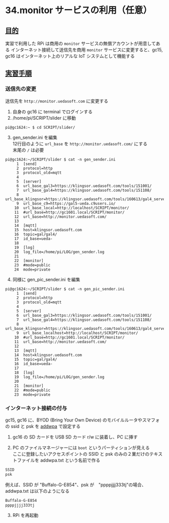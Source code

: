 # 34.monitor サービスの利用（任意）

## <u>目的</u>
実習で利用した RPi は商用の `monitor` サービスの無償アカウントが用意してある
インターネット接続して送信先を商用 `monitor` サービスに変更すると、gc15, gc16 はインターネット上のリアルな IoT システムとして機能する

## <u>実習手順</u>

### 送信先の変更
送信先を `http://monitor.uedasoft.com` に変更する

1. 自身の gc16 に terminal でログインする
2. /home/pi/SCRIPT/slider に移動  
```
pi@gc1624:~ $ cd SCRIPT/slider/
```

3. gen_sender.ini を編集  
12行目のように `url_base` を `http://monitor.uedasoft.com/` にする  
末尾の `/` は必要   
```
pi@gc1624:~/SCRIPT/slider $ cat -n gen_sender.ini
     1	[send]
     2	protocol=http
     3	protocol_old=mqtt
     4
     5	[server]
     6	url_base_gal3=https://klingsor.uedasoft.com/tools/151001/
     7	url_base_gal4=https://klingsor.uedasoft.com/tools/151108/
     8	url_base_klingsor=https://klingsor.uedasoft.com/tools/160613/gal4_server/
     9	url_base_c9=https://gal5-ueda.c9users.io/
    10	url_base_local=http://localhost/SCRIPT/monitor/
    11	#url_base=http://gc1601.local/SCRIPT/monitor/
    12	url_base=http://monitor.uedasoft.com/
    13
    14	[mqtt]
    15	host=klingsor.uedasoft.com
    16	topic=gal/gal4/
    17	id_base=ueda-
    18
    19	[log]
    20	log_file=/home/pi/LOG/gen_sender.log
    21
    22	[monitor]
    23	#mode=public
    24	mode=private
```
4. 同様に gen_pic_sender.ini を編集  
```
pi@gc1624:~/SCRIPT/slider $ cat -n gen_pic_sender.ini
     1	[send]
     2	protocol=http
     3	protocol_old=mqtt
     4
     5	[server]
     6	url_base_gal3=https://klingsor.uedasoft.com/tools/151001/
     7	url_base_gal4=https://klingsor.uedasoft.com/tools/151108/
     8	url_base_klingsor=https://klingsor.uedasoft.com/tools/160613/gal4_server/
     9	url_base_localhost=http://localhost/SCRIPT/monitor/
    10	#url_base=http://gc1601.local/SCRIPT/monitor/
    11	url_base=http://monitor.uedasoft.com/
    12
    13	[mqtt]
    14	host=klingsor.uedasoft.com
    15	topic=gal/gal4/
    16	id_base=ueda-
    17
    18	[log]
    19	log_file=/home/pi/LOG/gen_sender.log
    20
    21	[monitor]
    22	#mode=public
    23	mode=private
```

### インターネット接続の付与
gc15, gc16 に、BYOD (Bring Your Own Device) のモバイルルータやスマフォの ssid と psk を [addwpa](12_wifi.md) で設定する

1. gc16 の SD カードを USB SD カード r/w に装着し、PC に挿す

2. PC のファイルマネージャーには `boot` というパーティションが見える  
ここに登録したいアクセスポイントの SSID と psk のみの２業だけのテキストファイルを addwpa.txt という名前で作る  
```bash:/boot/addwpa.txt
SSID
psk
```  
例えば、SSID が "Buffalo-G-E854"、psk が　"ppppjjjj333tj"の場合、addwpa.txt は以下のようになる  
```bash:/boot/addwpa.txt
Buffalo-G-E854
ppppjjjj333tj
```

3. RPi を再起動
